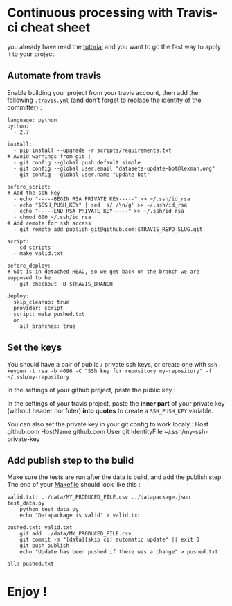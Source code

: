 # Continuous processing with Travis-ci cheat sheet

you already have read the [tutorial](README.md) and you want to go the fast way to apply it to your project.


## Automate from travis
Enable building your project from your travis account, then add the following [``.travis.yml``](.tavis.yml) (and 
don't forget to replace the identity of the committer) :

    language: python
    python:
      - 2.7

    install:
      - pip install --upgrade -r scripts/requirements.txt
    # Avoid warnings from git :
      - git config --global push.default simple
      - git config --global user.email "datasets-update-bot@lexman.org"
      - git config --global user.name "Update bot"

    before_script:
    # Add the ssh key
      - echo "-----BEGIN RSA PRIVATE KEY-----" >> ~/.ssh/id_rsa
      - echo "$SSH_PUSH_KEY" | sed 's/ /\n/g' >> ~/.ssh/id_rsa
      - echo "-----END RSA PRIVATE KEY-----" >> ~/.ssh/id_rsa
      - chmod 600 ~/.ssh/id_rsa
    # Add remote for ssh access
      - git remote add publish git@github.com:$TRAVIS_REPO_SLUG.git

    script:
      - cd scripts
      - make valid.txt

    before_deploy:
    # Git is in detached HEAD, so we get back on the branch we are supposed to be
      - git checkout -B $TRAVIS_BRANCH

    deploy:
      skip_cleanup: true
      provider: script
      script: make pushed.txt
      on:
        all_branches: true

## Set the keys
You should have a pair of public / private ssh keys, or create one with ``ssh-keygen -t rsa -b 4096 -C "SSh key for repository my-repository" -f ~/.ssh/my-repository``


In the settings of your github project, paste the public key :

In the settings of your travis project, paste the **inner part** of your private key (without header nor foter) **into quotes** to create
a ``SSH_PUSH_KEY`` variable.

You can also set the private key in your git config to work localy  :
    Host github.com
        HostName github.com
        User git
        IdentityFile ~/.ssh/my-ssh-private-key


## Add publish step to the build
Make sure the tests are run after the data is build, and add the publish step. The end of your [Makefile](scripts/Makefile) should look like this :

    valid.txt: ../data/MY_PRODUCED_FILE.csv ../datapackage.json test_data.py
        python test_data.py
        echo "Datapackage is valid" > valid.txt

    pushed.txt: valid.txt
        git add ../data/MY_PRODUCED_FILE.csv
        git commit -m "[data][skip ci] automatic update" || exit 0
        git push publish
        echo "Update has been pushed if there was a change" > pushed.txt

    all: pushed.txt

# Enjoy !